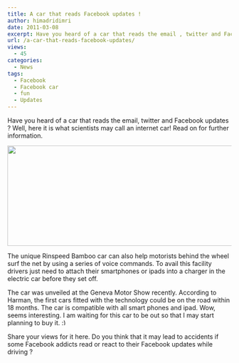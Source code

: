 ```yaml
---
title: A car that reads Facebook updates !
author: himadridimri
date: 2011-03-08
excerpt: Have you heard of a car that reads the email , twitter and Facebook updates ? Well, here it is what scientists may call an internet car! Read on for further information.
url: /a-car-that-reads-facebook-updates/
views:
  - 45
categories:
  - News
tags:
  - Facebook
  - Facebook car
  - fun
  - Updates
---
```

Have you heard of a car that reads the email, twitter and Facebook updates ? Well, here it is what scientists may call an internet car! Read on for further information.

[<img class="alignnone size-large wp-image-6068" src="http://cdn.devilsworkshop.org/files/2011/03/facebook-600x225.jpg" alt="" width="600" height="225" />][1]

The unique Rinspeed Bamboo car can also help motorists behind the wheel surf the net by using a series of voice commands. To avail this facility drivers just need to attach their smartphones or ipads into a charger in the electric car before they set off.

The car was unveiled at the Geneva Motor Show recently. According to Harman, the first cars fitted with the technology could be on the road within 18 months. The car is compatible with all smart phones and ipad. Wow, seems interesting. I am waiting for this car to be out so that I may start planning to buy it. <img src="http://devilsworkshop.org/wp-includes/images/smilies/simple-smile.png" alt=":)" class="wp-smiley" style="height: 1em; max-height: 1em;" />

Share your views for it here. Do you think that it may lead to accidents if some Facebook addicts read or react to their Facebook updates while driving ?

 [1]: http://cdn.devilsworkshop.org/files/2011/03/facebook.jpg
